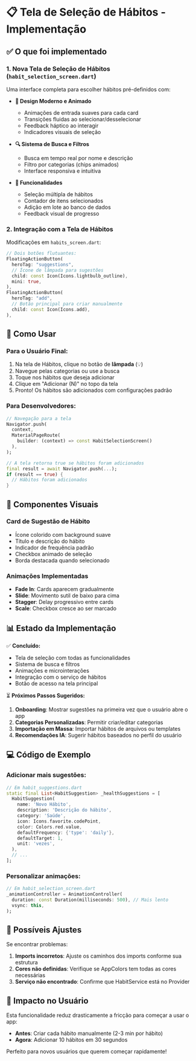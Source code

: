 # 📋 Tela de Seleção de Hábitos - Implementação

## ✅ O que foi implementado

### 1. **Nova Tela de Seleção de Hábitos** (`habit_selection_screen.dart`)

Uma interface completa para escolher hábitos pré-definidos com:

- **🎨 Design Moderno e Animado**
  - Animações de entrada suaves para cada card
  - Transições fluidas ao selecionar/desselecionar
  - Feedback háptico ao interagir
  - Indicadores visuais de seleção

- **🔍 Sistema de Busca e Filtros**
  - Busca em tempo real por nome e descrição
  - Filtro por categorias (chips animados)
  - Interface responsiva e intuitiva

- **🎯 Funcionalidades**
  - Seleção múltipla de hábitos
  - Contador de itens selecionados
  - Adição em lote ao banco de dados
  - Feedback visual de progresso

### 2. **Integração com a Tela de Hábitos**

Modificações em `habits_screen.dart`:

```dart
// Dois botões flutuantes:
FloatingActionButton(
  heroTag: "suggestions",
  // Ícone de lâmpada para sugestões
  child: const Icon(Icons.lightbulb_outline),
  mini: true,
),
FloatingActionButton(
  heroTag: "add",
  // Botão principal para criar manualmente
  child: const Icon(Icons.add),
),
```

## 🚀 Como Usar

### Para o Usuário Final:

1. Na tela de Hábitos, clique no botão de **lâmpada** (💡)
2. Navegue pelas categorias ou use a busca
3. Toque nos hábitos que deseja adicionar
4. Clique em "Adicionar (N)" no topo da tela
5. Pronto! Os hábitos são adicionados com configurações padrão

### Para Desenvolvedores:

```dart
// Navegação para a tela
Navigator.push(
  context,
  MaterialPageRoute(
    builder: (context) => const HabitSelectionScreen()
  ),
);

// A tela retorna true se hábitos foram adicionados
final result = await Navigator.push(...);
if (result == true) {
  // Hábitos foram adicionados
}
```

## 🎨 Componentes Visuais

### Card de Sugestão de Hábito
- Ícone colorido com background suave
- Título e descrição do hábito
- Indicador de frequência padrão
- Checkbox animado de seleção
- Borda destacada quando selecionado

### Animações Implementadas
- **Fade In**: Cards aparecem gradualmente
- **Slide**: Movimento sutil de baixo para cima
- **Stagger**: Delay progressivo entre cards
- **Scale**: Checkbox cresce ao ser marcado

## 📊 Estado da Implementação

✅ **Concluído:**
- Tela de seleção com todas as funcionalidades
- Sistema de busca e filtros
- Animações e microinterações
- Integração com o serviço de hábitos
- Botão de acesso na tela principal

⏳ **Próximos Passos Sugeridos:**
1. **Onboarding**: Mostrar sugestões na primeira vez que o usuário abre o app
2. **Categorias Personalizadas**: Permitir criar/editar categorias
3. **Importação em Massa**: Importar hábitos de arquivos ou templates
4. **Recomendações IA**: Sugerir hábitos baseados no perfil do usuário

## 💻 Código de Exemplo

### Adicionar mais sugestões:
```dart
// Em habit_suggestions.dart
static final List<HabitSuggestion> _healthSuggestions = [
  HabitSuggestion(
    name: 'Novo Hábito',
    description: 'Descrição do hábito',
    category: 'Saúde',
    icon: Icons.favorite.codePoint,
    color: Colors.red.value,
    defaultFrequency: {'type': 'daily'},
    defaultTarget: 1,
    unit: 'vezes',
  ),
  // ...
];
```

### Personalizar animações:
```dart
// Em habit_selection_screen.dart
_animationController = AnimationController(
  duration: const Duration(milliseconds: 500), // Mais lento
  vsync: this,
);
```

## 🐛 Possíveis Ajustes

Se encontrar problemas:

1. **Imports incorretos**: Ajuste os caminhos dos imports conforme sua estrutura
2. **Cores não definidas**: Verifique se AppColors tem todas as cores necessárias
3. **Serviço não encontrado**: Confirme que HabitService está no Provider

## 🎯 Impacto no Usuário

Esta funcionalidade reduz drasticamente a fricção para começar a usar o app:
- **Antes**: Criar cada hábito manualmente (2-3 min por hábito)
- **Agora**: Adicionar 10 hábitos em 30 segundos

Perfeito para novos usuários que querem começar rapidamente!

